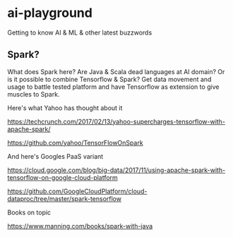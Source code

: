 # ai-playground
Getting to know AI &amp; ML &amp; other latest buzzwords

## Spark?

What does Spark here? Are Java & Scala dead languages at AI domain? Or is it possible to combine Tensorflow & Spark? Get data movement and usage to battle tested platform and have Tensorflow as extension to give muscles to Spark.

Here's what Yahoo has thought about it

https://techcrunch.com/2017/02/13/yahoo-supercharges-tensorflow-with-apache-spark/

https://github.com/yahoo/TensorFlowOnSpark

And here's Googles PaaS variant

https://cloud.google.com/blog/big-data/2017/11/using-apache-spark-with-tensorflow-on-google-cloud-platform

https://github.com/GoogleCloudPlatform/cloud-dataproc/tree/master/spark-tensorflow

Books on topic

https://www.manning.com/books/spark-with-java
